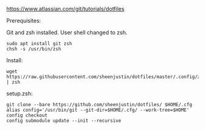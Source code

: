 https://www.atlassian.com/git/tutorials/dotfiles

Prerequisites:

Git and zsh installed. User shell changed to zsh.

```
sudo apt install git zsh
chsh -s /usr/bin/zsh
```

Install:
```
wget https://raw.githubusercontent.com/sheenjustin/dotfiles/master/.config/zsh/setup.zsh | zsh
```

setup.zsh:
```
git clone --bare https://github.com/sheenjustin/dotfiles/ $HOME/.cfg
alias config='/usr/bin/git --git-dir=$HOME/.cfg/ --work-tree=$HOME'
config checkout
config submodule update --init --recursive
```
